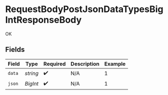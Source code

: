 # RequestBodyPostJsonDataTypesBigIntResponseBody

OK


## Fields

| Field              | Type               | Required           | Description        | Example            |
| ------------------ | ------------------ | ------------------ | ------------------ | ------------------ |
| `data`             | *string*           | :heavy_check_mark: | N/A                | 1                  |
| `json`             | *BigInt*           | :heavy_check_mark: | N/A                | 1                  |